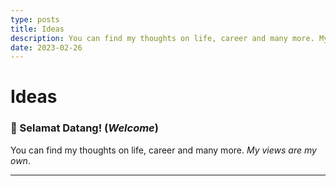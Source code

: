 ```yaml
---
type: posts
title: Ideas
description: You can find my thoughts on life, career and many more. My views are my own.
date: 2023-02-26
---
```


# Ideas

### 👋 Selamat Datang! (_Welcome_)

You can find my thoughts on life, career and many more. _My views are my own_.

---
